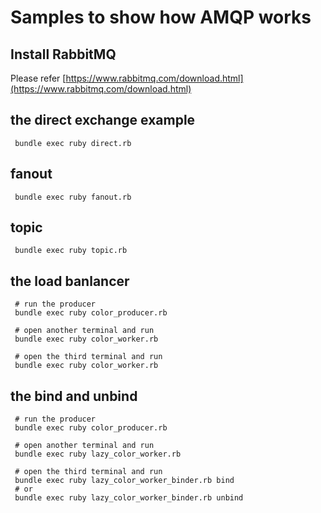 # Samples to show how AMQP works

## Install RabbitMQ

Please refer [https://www.rabbitmq.com/download.html](https://www.rabbitmq.com/download.html)

## the direct exchange example

```
 bundle exec ruby direct.rb
```

## fanout

```
 bundle exec ruby fanout.rb
```

## topic

```
 bundle exec ruby topic.rb
```

## the load banlancer

```
 # run the producer
 bundle exec ruby color_producer.rb

 # open another terminal and run
 bundle exec ruby color_worker.rb

 # open the third terminal and run
 bundle exec ruby color_worker.rb
```

## the bind and unbind

```
 # run the producer
 bundle exec ruby color_producer.rb

 # open another terminal and run
 bundle exec ruby lazy_color_worker.rb

 # open the third terminal and run
 bundle exec ruby lazy_color_worker_binder.rb bind
 # or
 bundle exec ruby lazy_color_worker_binder.rb unbind
```
